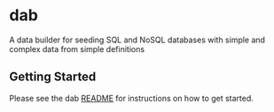 # dab
A data builder for seeding SQL and NoSQL databases with simple and complex data from simple definitions



## Getting Started

Please see the dab [README](packages/dab/README) for instructions on how to get started.
